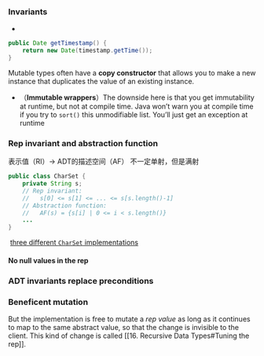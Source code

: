 ### Invariants
- 
```java
public Date getTimestamp() {
    return new Date(timestamp.getTime());
}
```

Mutable types often have a **copy constructor** that allows you to make a new instance that duplicates the value of an existing instance.

- （**Immutable wrappers**）The downside here is that you get immutability at runtime, but not at compile time. Java won’t warn you at compile time if you try to `sort()` this unmodifiable list. You’ll just get an exception at runtime

### Rep invariant and abstraction function
表示值（RI）->  ADT的描述空间（AF） 不一定单射，但是满射
```java
public class CharSet {
    private String s;
    // Rep invariant:
    //   s[0] <= s[1] <= ... <= s[s.length()-1]
    // Abstraction function:
    //   AF(s) = {s[i] | 0 <= i < s.length()}
    ...
}
```
 [three different `CharSet` implementations](https://web.mit.edu/6.031/www/sp21/classes/11-abstraction-functions-rep-invariants/code.html#charset1java)
#### No null values in the rep

### ADT invariants replace preconditions


### Beneficent mutation
But the implementation is free to mutate a _rep value_ as long as it continues to map to the same abstract value, so that the change is invisible to the client. This kind of change is called [[16. Recursive Data Types#Tuning the rep]].